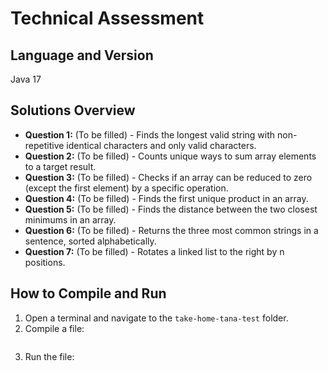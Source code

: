 # Technical Assessment

## Language and Version
Java 17

## Solutions Overview
- **Question 1:** (To be filled) - Finds the longest valid string with non-repetitive identical characters and only valid characters.
- **Question 2:** (To be filled) - Counts unique ways to sum array elements to a target result.
- **Question 3:** (To be filled) - Checks if an array can be reduced to zero (except the first element) by a specific operation.
- **Question 4:** (To be filled) - Finds the first unique product in an array.
- **Question 5:** (To be filled) - Finds the distance between the two closest minimums in an array.
- **Question 6:** (To be filled) - Returns the three most common strings in a sentence, sorted alphabetically.
- **Question 7:** (To be filled) - Rotates a linked list to the right by n positions.

## How to Compile and Run

1. Open a terminal and navigate to the `take-home-tana-test` folder.
2. Compile a file:
   ```
3. Run the file:
   ```
